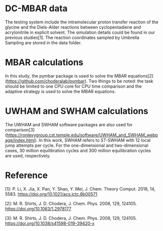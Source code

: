 # DC-MBAR data
The testing system include the intramolecular proton transfer reaction of the glycine and the Diels-Alder reactions between cyclopentadiene and acrylonitrile in explicit solvent. The simulation details could be found in our previous studies[1]. The reaction coordinates sampled by Umbrella Sampling are stored in the data folder.

# MBAR calculations
In this study, the pymbar package is used to solve the MBAR equations[2] (https://github.com/choderalab/pymbar). Two things to be noted: the task should be limited to one CPU core for CPU time comparison and the adaptive strategy is used to solve the MBAR equations. 

# UWHAM and SWHAM calculations 
The UWHAM and SWHAM software packages are also used for comparison[3] (https://ronlevygroup.cst.temple.edu/software/UWHAM_and_SWHAM_webpage/index.html). In this work, SWHAM refers to ST-SWHAM with 12 local jump attempts per cycle. For the one-dimensional and two-dimensional cases, 30 million equilibration cycles and 300 million equilibration cycles are used, respectively. 

# Reference
[1]: P. Li, X. Jia, X. Pan, Y. Shao, Y. Mei, J. Chem. Theory Comput. 2018, 14, 5583. https://doi.org/10.1021/acs.jctc.8b00571

[2]: M. R. Shirts, J. D. Chodera, J. Chem. Phys. 2008, 129, 124105. https://doi.org/10.1063/1.2978177

[3]: M. R. Shirts, J. D. Chodera, J. Chem. Phys. 2008, 129, 124105. https://doi.org/10.1038/s41598-019-39420-x
